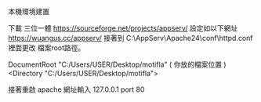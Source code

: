 本機環境建置 

下載 三位一體 https://sourceforge.net/projects/appserv/
設定如以下網址  https://wuangus.cc/appserv/
接著到 C:\AppServ\Apache24\conf\httpd.conf 裡面更改 檔案root路徑。

DocumentRoot "C:/Users/USER/Desktop/motifla"  ( 你放的檔案位置 )
<Directory "C:/Users/USER/Desktop/motifla">

接著重啟 apache 
網址輸入 127.0.0.1   port 80


